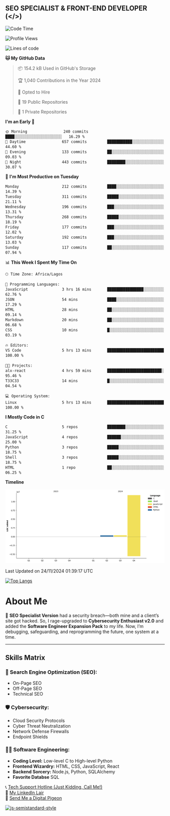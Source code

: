 ## SEO SPECIALIST & FRONT-END DEVELOPER (</>)

<!--START_SECTION:waka-->
![Code Time](http://img.shields.io/badge/Code%20Time-7%20hrs%2045%20mins-blue)

![Profile Views](http://img.shields.io/badge/Profile%20Views-1-blue)

![Lines of code](https://img.shields.io/badge/From%20Hello%20World%20I%27ve%20Written-12.5%20million%20lines%20of%20code-blue)

**🐱 My GitHub Data** 

> 📦 154.2 kB Used in GitHub's Storage 
 > 
> 🏆 1,040 Contributions in the Year 2024
 > 
> 💼 Opted to Hire
 > 
> 📜 19 Public Repositories 
 > 
> 🔑 1 Private Repositories 
 > 
**I'm an Early 🐤** 

```text
🌞 Morning                240 commits         ████░░░░░░░░░░░░░░░░░░░░░   16.29 % 
🌆 Daytime                657 commits         ███████████░░░░░░░░░░░░░░   44.60 % 
🌃 Evening                133 commits         ██░░░░░░░░░░░░░░░░░░░░░░░   09.03 % 
🌙 Night                  443 commits         ████████░░░░░░░░░░░░░░░░░   30.07 % 
```
📅 **I'm Most Productive on Tuesday** 

```text
Monday                   212 commits         ████░░░░░░░░░░░░░░░░░░░░░   14.39 % 
Tuesday                  311 commits         █████░░░░░░░░░░░░░░░░░░░░   21.11 % 
Wednesday                196 commits         ███░░░░░░░░░░░░░░░░░░░░░░   13.31 % 
Thursday                 268 commits         █████░░░░░░░░░░░░░░░░░░░░   18.19 % 
Friday                   177 commits         ███░░░░░░░░░░░░░░░░░░░░░░   12.02 % 
Saturday                 192 commits         ███░░░░░░░░░░░░░░░░░░░░░░   13.03 % 
Sunday                   117 commits         ██░░░░░░░░░░░░░░░░░░░░░░░   07.94 % 
```


📊 **This Week I Spent My Time On** 

```text
🕑︎ Time Zone: Africa/Lagos

💬 Programming Languages: 
JavaScript               3 hrs 16 mins       ████████████████░░░░░░░░░   62.76 % 
JSON                     54 mins             ████░░░░░░░░░░░░░░░░░░░░░   17.29 % 
HTML                     28 mins             ██░░░░░░░░░░░░░░░░░░░░░░░   09.14 % 
Markdown                 20 mins             ██░░░░░░░░░░░░░░░░░░░░░░░   06.68 % 
CSS                      10 mins             █░░░░░░░░░░░░░░░░░░░░░░░░   03.19 % 

🔥 Editors: 
VS Code                  5 hrs 13 mins       █████████████████████████   100.00 % 

🐱‍💻 Projects: 
alx-react                4 hrs 59 mins       ████████████████████████░   95.46 % 
T33C33                   14 mins             █░░░░░░░░░░░░░░░░░░░░░░░░   04.54 % 

💻 Operating System: 
Linux                    5 hrs 13 mins       █████████████████████████   100.00 % 
```

**I Mostly Code in C** 

```text
C                        5 repos             ████████░░░░░░░░░░░░░░░░░   31.25 % 
JavaScript               4 repos             ██████░░░░░░░░░░░░░░░░░░░   25.00 % 
Python                   3 repos             █████░░░░░░░░░░░░░░░░░░░░   18.75 % 
Shell                    3 repos             █████░░░░░░░░░░░░░░░░░░░░   18.75 % 
HTML                     1 repo              ██░░░░░░░░░░░░░░░░░░░░░░░   06.25 % 
```



**Timeline**

![Lines of Code chart](https://raw.githubusercontent.com/T33C33/T33C33/main/assets/bar_graph.png)


 Last Updated on 24/11/2024 01:39:17 UTC
<!--END_SECTION:waka-->

[![Top Langs](https://github-readme-stats.vercel.app/api/top-langs/?username=T33C33&layout=compact&theme=radical)](https://github.com/T33C33)

# About Me

👾 **SEO Specialist Version** had a security breach—both mine and a client’s site got hacked. So, I rage-upgraded to **Cybersecurity Enthusiast v2.0** and added the **Software Engineer Expansion Pack** to my life. Now, I’m debugging, safeguarding, and reprogramming the future, one system at a time.

---

## Skills Matrix

### 🎯 Search Engine Optimization (SEO):

- On-Page SEO
- Off-Page SEO
- Technical SEO

### 🛡️ Cybersecurity:

- Cloud Security Protocols
- Cyber Threat Neutralization
- Network Defense Firewalls
- Endpoint Shields

### 👨‍💻 Software Engineering:

- **Coding Level:** Low-level C to High-level Python
- **Frontend Wizardry:** HTML, CSS, JavaScript, React
- **Backend Sorcery:** Node.js, Python, SQLAlchemy
- **Favorite Databse** SQL

📞 [Tech Support Hotline (Just Kidding, Call Me!)](tel:+2348088625285)  
🔗 [My LinkedIn Lair](https://www.linkedin.com/in/teecee 'teecee')  
📧 [Send Me a Digital Pigeon](mailto:teeceeiheukwumere@gmail.com)

[![js-semistandard-style](https://raw.githubusercontent.com/standard/semistandard/master/badge.svg)](https://github.com/standard/semistandard)
